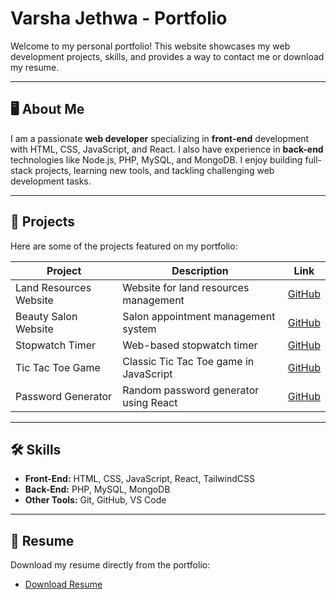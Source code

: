 # Varsha Jethwa - Portfolio

Welcome to my personal portfolio! This website showcases my web development projects, skills, and provides a way to contact me or download my resume.  

---

## 🖥️ About Me
I am a passionate **web developer** specializing in **front-end** development with HTML, CSS, JavaScript, and React. I also have experience in **back-end** technologies like Node.js, PHP, MySQL, and MongoDB. I enjoy building full-stack projects, learning new tools, and tackling challenging web development tasks.  

---

## 🚀 Projects
Here are some of the projects featured on my portfolio:

| Project | Description | Link |
|---------|-------------|------|
| Land Resources Website | Website for land resources management | [GitHub](https://github.com/vjethwa2005/land_resources_website.git) |
| Beauty Salon Website | Salon appointment management system | [GitHub](https://github.com/vjethwa2005/BeautySalonAppointmentManagement.git) |
| Stopwatch Timer | Web-based stopwatch timer | [GitHub](https://github.com/vjethwa2005/PRODIGY_WD_02.git) |
| Tic Tac Toe Game | Classic Tic Tac Toe game in JavaScript | [GitHub](https://github.com/vjethwa2005/PRODIGY_WD_03.git) |
| Password Generator | Random password generator using React | [GitHub](https://github.com/vjethwa2005/react/tree/main/05passwordGenerator) |

---

## 🛠️ Skills
- **Front-End:** HTML, CSS, JavaScript, React, TailwindCSS  
- **Back-End:**  PHP, MySQL, MongoDB  
- **Other Tools:** Git, GitHub, VS Code  

---

## 📄 Resume
Download my resume directly from the portfolio:  
- [Download Resume](./Varsha_Jethwa.pdf)  
